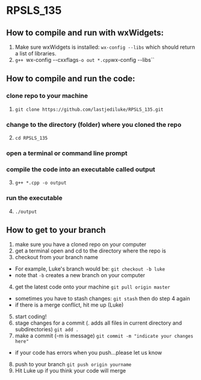 # RPSLS_135
## How to compile and run with wxWidgets:
1. Make sure wxWidgets is installed: `wx-config --libs` which should return a list of libraries.
2. `g++ `wx-config --cxxflags` -o out *.cpp `wx-config --libs``
`
`

## How to compile and run the code:
### clone repo to your machine
1. `git clone https://github.com/lastjediluke/RPSLS_135.git`

### change to the directory (folder) where you cloned the repo
2. `cd RPSLS_135`

### open a terminal or command line prompt
### compile the code into an executable called output
3. `g++ *.cpp -o output`

### run the executable
4. `./output`


## How to get to your branch

1. make sure you have a cloned repo on your computer
2. get a terminal open and cd to the directory where the repo is
3. checkout from your branch name
- For example, Luke's branch would be: `git checkout -b luke`
- note that `-b` creates a new branch on your computer
4. get the latest code onto your machine
`git pull origin master`
- sometimes you have to stash changes: `git stash` then do step 4 again
- if there is a merge conflict, hit me up (Luke)
5. start coding!
6. stage changes for a commit (. adds all files in current directory and subdirectories)
`git add .`
7. make a commit (-m is message)
`git commit -m "indicate your changes here"`
- if your code has errors when you push...please let us know
8. push to your branch
`git push origin yourname`
9. Hit Luke up if you think your code will merge
